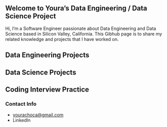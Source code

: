 ## Welcome to Youra’s Data Engineering / Data Science Project

Hi, I’m a Software Engineer passionate about Data Engineering and Data Science based in Silicon Valley, California. 
This Gibhub page is to share my related knowledge and projects that I have worked on.

## Data Engineering Projects
## Data Science Projects
## Coding Interview Practice


### Contact Info
- yourachoca@gmail.com
- LinkedIn

